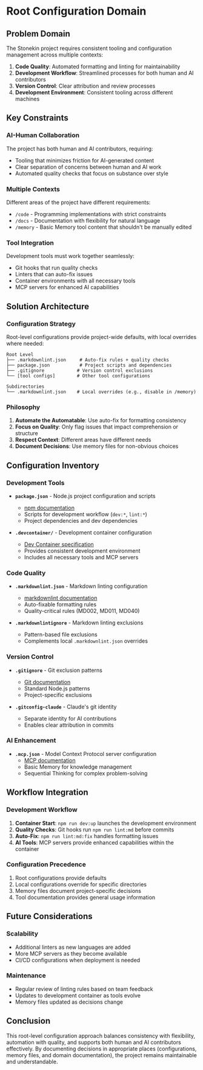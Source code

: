 # Root Configuration Domain

## Problem Domain

The Stonekin project requires consistent tooling and configuration management across multiple contexts:

1. **Code Quality**: Automated formatting and linting for maintainability
2. **Development Workflow**: Streamlined processes for both human and AI contributors
3. **Version Control**: Clear attribution and review processes
4. **Development Environment**: Consistent tooling across different machines

## Key Constraints

### AI-Human Collaboration

The project has both human and AI contributors, requiring:

- Tooling that minimizes friction for AI-generated content
- Clear separation of concerns between human and AI work
- Automated quality checks that focus on substance over style

### Multiple Contexts

Different areas of the project have different requirements:

- `/code` - Programming implementations with strict constraints
- `/docs` - Documentation with flexibility for natural language
- `/memory` - Basic Memory tool content that shouldn't be manually edited

### Tool Integration

Development tools must work together seamlessly:

- Git hooks that run quality checks
- Linters that can auto-fix issues
- Container environments with all necessary tools
- MCP servers for enhanced AI capabilities

## Solution Architecture

### Configuration Strategy

Root-level configurations provide project-wide defaults, with local overrides where needed:

```text
Root Level
├── .markdownlint.json     # Auto-fix rules + quality checks
├── package.json           # Project scripts and dependencies
├── .gitignore            # Version control exclusions
└── [tool configs]        # Other tool configurations

Subdirectories
└── .markdownlint.json    # Local overrides (e.g., disable in /memory)
```

### Philosophy

1. **Automate the Automatable**: Use auto-fix for formatting consistency
2. **Focus on Quality**: Only flag issues that impact comprehension or structure
3. **Respect Context**: Different areas have different needs
4. **Document Decisions**: Use memory files for non-obvious choices

## Configuration Inventory

### Development Tools

- **`package.json`** - Node.js project configuration and scripts
  - [npm documentation](https://docs.npmjs.com/cli/v10/configuring-npm/package-json)
  - Scripts for development workflow (`dev:*`, `lint:*`)
  - Project dependencies and dev dependencies

- **`.devcontainer/`** - Development container configuration
  - [Dev Container specification](https://containers.dev/)
  - Provides consistent development environment
  - Includes all necessary tools and MCP servers

### Code Quality

- **`.markdownlint.json`** - Markdown linting configuration
  - [markdownlint documentation](https://github.com/DavidAnson/markdownlint)
  - Auto-fixable formatting rules
  - Quality-critical rules (MD002, MD011, MD040)

- **`.markdownlintignore`** - Markdown linting exclusions
  - Pattern-based file exclusions
  - Complements local `.markdownlint.json` overrides

### Version Control

- **`.gitignore`** - Git exclusion patterns
  - [Git documentation](https://git-scm.com/docs/gitignore)
  - Standard Node.js patterns
  - Project-specific exclusions

- **`.gitconfig-claude`** - Claude's git identity
  - Separate identity for AI contributions
  - Enables clear attribution in commits

### AI Enhancement

- **`.mcp.json`** - Model Context Protocol server configuration
  - [MCP documentation](https://modelcontextprotocol.io/)
  - Basic Memory for knowledge management
  - Sequential Thinking for complex problem-solving

## Workflow Integration

### Development Workflow

1. **Container Start**: `npm run dev:up` launches the development environment
2. **Quality Checks**: Git hooks run `npm run lint:md` before commits
3. **Auto-Fix**: `npm run lint:md:fix` handles formatting issues
4. **AI Tools**: MCP servers provide enhanced capabilities within the container

### Configuration Precedence

1. Root configurations provide defaults
2. Local configurations override for specific directories
3. Memory files document project-specific decisions
4. Tool documentation provides general usage information

## Future Considerations

### Scalability

- Additional linters as new languages are added
- More MCP servers as they become available
- CI/CD configurations when deployment is needed

### Maintenance

- Regular review of linting rules based on team feedback
- Updates to development container as tools evolve
- Memory files updated as decisions change

## Conclusion

This root-level configuration approach balances consistency with flexibility, automation with quality, and supports both human and AI contributors effectively. By documenting decisions in appropriate places (configurations, memory files, and domain documentation), the project remains maintainable and understandable.
